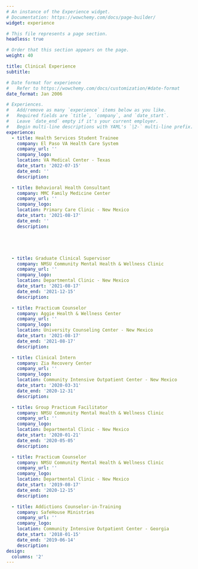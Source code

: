 ```yaml
---
# An instance of the Experience widget.
# Documentation: https://wowchemy.com/docs/page-builder/
widget: experience

# This file represents a page section.
headless: true

# Order that this section appears on the page.
weight: 40

title: Clinical Experience
subtitle:

# Date format for experience
#   Refer to https://wowchemy.com/docs/customization/#date-format
date_format: Jan 2006

# Experiences.
#   Add/remove as many `experience` items below as you like.
#   Required fields are `title`, `company`, and `date_start`.
#   Leave `date_end` empty if it's your current employer.
#   Begin multi-line descriptions with YAML's `|2-` multi-line prefix.
experience:
  - title: Health Services Student Trainee
    company: El Paso VA Health Care System
    company_url: ''
    company_logo:
    location: VA Medical Center - Texas
    date_start: '2022-07-15'
    date_end: ''
    description:

  - title: Behavioral Health Consultant
    company: MMC Family Medicine Center
    company_url: ''
    company_logo:
    location: Primary Care Clinic - New Mexico
    date_start: '2021-08-17'
    date_end: ''
    description: 





  - title: Graduate Clinical Supervisor
    company: NMSU Community Mental Health & Wellness Clinic
    company_url: ''
    company_logo:
    location: Departmental Clinic - New Mexico
    date_start: '2021-08-17'
    date_end: '2021-12-15'
    description: 

  - title: Practicum Counselor
    company: Aggie Health & Wellness Center
    company_url: ''
    company_logo:
    location: University Counseling Center - New Mexico
    date_start: '2021-08-17'
    date_end: '2021-08-17'
    description: 

  - title: Clinical Intern
    company: Zia Recovery Center
    company_url: ''
    company_logo:
    location: Community Intensive Outpatient Center - New Mexico
    date_start: '2020-03-31'
    date_end: '2020-12-31'
    description: 

  - title: Group Practicum Facilitator
    company: NMSU Community Mental Health & Wellness Clinic
    company_url: ''
    company_logo:
    location: Departmental Clinic - New Mexico
    date_start: '2020-01-21'
    date_end: '2020-05-05'
    description: 

  - title: Practicum Counselor
    company: NMSU Community Mental Health & Wellness Clinic
    company_url: ''
    company_logo:
    location: Departmental Clinic - New Mexico
    date_start: '2019-08-17'
    date_end: '2020-12-15'
    description: 

  - title: Addictions Counselor-in-Training
    company: SafeHouse Ministries
    company_url: ''
    company_logo:
    location: Community Intensive Outpatient Center - Georgia
    date_start: '2018-01-15'
    date_end: '2019-06-14'
    description: 
design:
  columns: '2'
---
```

